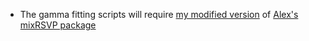 * The gamma fitting scripts will require [my modified version](https://github.com/cludowici/mixRSVP/tree/gamma) of [Alex's mixRSVP package](https://github.com/alexholcombe/mixRSVP)

